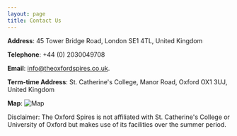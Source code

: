 ```yaml
---
layout: page
title: Contact Us
---
```


**Address**: 45 Tower Bridge Road, London SE1 4TL, United Kingdom

**Telephone**: +44 (0) 2030049708

**Email**: [info@theoxfordspires.co.uk](info@theoxfordspires.co.uk).

**Term-time Address**: St. Catherine's College, Manor Road, Oxford OX1 3UJ, United Kingdom

**Map**:
![Map](http://kosrae.stcatz.ox.ac.uk/modules/ckeditor/ckfinder/userfiles/files/Col_02A3_1080.jpg)


<p class="message">
Disclaimer: The Oxford Spires is not affiliated with St. Catherine's College or University of Oxford but makes use of its facilities over the summer period.
</p>
